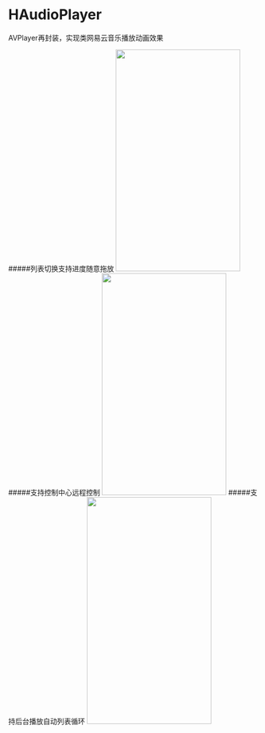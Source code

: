 # HAudioPlayer
AVPlayer再封装，实现类网易云音乐播放动画效果

#####列表切换支持进度随意拖放
<img src="https://github.com/wuqiuhao/HAudioPlayer/raw/master/gif/1.gif" width=250 height=445 />
#####支持控制中心远程控制
<img src="https://github.com/wuqiuhao/HAudioPlayer/raw/master/gif/2.gif" width=250 height=445 />
#####支持后台播放自动列表循环
<img src="https://github.com/wuqiuhao/HAudioPlayer/raw/master/gif/3.gif" width=250 height=455 />
